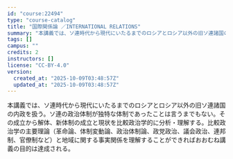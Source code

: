 ```yaml
---
id: "course:22494"
type: "course-catalog"
title: "国際関係論 ／INTERNATIONAL RELATIONS"
summary: "本講義では、ソ連時代から現代にいたるまでのロシアとロシア以外の旧ソ連諸国の内政を扱う。ソ連の政治体制が独特な体制であったことは言うまでもない。その成立から解体、新体制の成立と現状を比較政治学的に分析・理解する。比較政治学の主要理論（革命論、…"
tags: []
campus: ""
credits: 2
instructors: []
license: "CC-BY-4.0"
version:
  created_at: "2025-10-09T03:48:57Z"
  updated_at: "2025-10-09T03:48:57Z"
---
```

本講義では、ソ連時代から現代にいたるまでのロシアとロシア以外の旧ソ連諸国の内政を扱う。ソ連の政治体制が独特な体制であったことは言うまでもない。その成立から解体、新体制の成立と現状を比較政治学的に分析・理解する。比較政治学の主要理論（革命論、体制変動論、政治体制論、政党政治、議会政治、連邦制、官僚制など）と地域に関する事実関係を理解することができればおおむね講義の目的は達成される。
